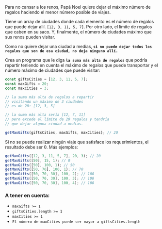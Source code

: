 Para no cansar a los renos, Papá Noel quiere dejar el máximo número de regalos haciendo el menor número posible de viajes.

Tiene un array de ciudades donde cada elemento es el número de regalos que puede dejar allí. `[12, 3, 11, 5, 7]`. Por otro lado, el límite de regalos que caben en su saco. Y, finalmente, el número de ciudades máximo que sus renos pueden visitar.

Como no quiere dejar una ciudad a medias, **`si no puede dejar todos los regalos que son de esa ciudad, no deja ninguno allí.`**

Crea un programa que le diga **`la suma más alta de regalos`** que podría repartir teniendo en cuenta el máximo de regalos que puede transportar y el número máximo de ciudades que puede visitar:

```js
const giftsCities = [12, 3, 11, 5, 7];
const maxGifts = 20;
const maxCities = 3;

// la suma más alta de regalos a repartir
// visitando un máximo de 3 ciudades
// es de 20: [12, 3, 5]

// la suma más alta sería [12, 7, 11]
// pero excede el límite de 20 regalos y tendría
// que dejar alguna ciudad a medias.

getMaxGifts(giftsCities, maxGifts, maxCities); // 20
```

Si no se puede realizar ningún viaje que satisface los requerimientos, el resultado debe ser 0. Más ejemplos:

```js
getMaxGifts([12, 3, 11, 5, 7], 20, 3); // 20
getMaxGifts([50], 15, 1); // 0
getMaxGifts([50], 100, 1); // 50
getMaxGifts([50, 70], 100, 1); // 70
getMaxGifts([50, 70, 30], 100, 2); // 100
getMaxGifts([50, 70, 30], 100, 3); // 100
getMaxGifts([50, 70, 30], 100, 4); // 100
```

### A tener en cuenta:

- `maxGifts >= 1`
- `giftsCities.length >= 1`
- `maxCities >= 1`
- `El número de maxCities puede ser mayor a giftsCities.length`
